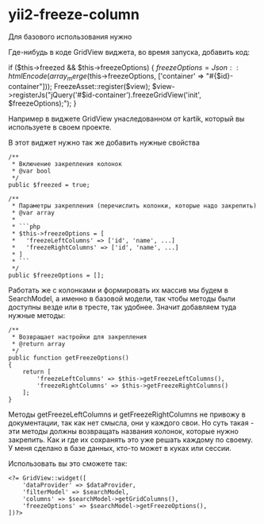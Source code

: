 # yii2-freeze-column

Для базового использования нужно

Где-нибудь в коде GridView виджета, во время запуска, добавить код:

if ($this->freezed && $this->freezeOptions) {
            $freezeOptions = Json::htmlEncode(array_merge($this->freezeOptions, ['container' => "#{$id}-container"]));
            FreezeAsset::register($view);
            $view->registerJs("jQuery('#$id-container').freezeGridView('init', $freezeOptions);");
        }

Например в виджете GridView унаследованном от kartik, который вы используете в своем проекте.

В этот виджет нужно так же добавить нужные свойства

    /**
     * Включение закрепления колонок
     * @var bool
     */
    public $freezed = true;

    /**
     * Параметры закрепления (перечислить колонки, которые надо закрепить)
     * @var array
     *
     * ```php
     * $this->freezeOptions = [
     *   'freezeLeftColumns' => ['id', 'name', ...]
     *   'freezeRightColumns' => ['id', 'name', ...]
     * ]
     * ```
     */
    public $freezeOptions = [];

Работать же с колонками и формировать их массив мы будем в SearchModel, а именно в базовой модели, так чтобы методы были доступны везде или в тресте, так удобнее.
Значит добавляем туда нужные методы:

    /**
     * Возвращает настройки для закрепления
     * @return array
     */
    public function getFreezeOptions()
    {
        return [
            'freezeLeftColumns' => $this->getFreezeLeftColumns(),
            'freezeRightColumns' => $this->getFreezeRightColumns()
        ];
    }

Методы getFreezeLeftColumns и getFreezeRightColumns не привожу в документации, так как нет смысла, они у каждого свои. Но суть такая - эти методы должны возвращать названия колонок, которые нужно закрепить. Как и где их сохранять это уже решать каждому по своему. У меня сделано в базе данных, кто-то может в куках или сессии. 

Использовать вы это сможете так:

    <?= GridView::widget([
        'dataProvider' => $dataProvider,
        'filterModel' => $searchModel,
        'columns' => $searchModel->getGridColumns(),
        'freezeOptions' => $searchModel->getFreezeOptions(),
    ])?>



